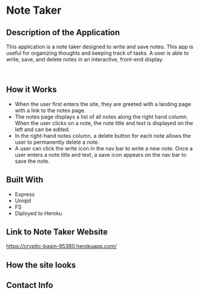 # Note Taker

## Description of the Application
This application is a note taker designed to write and save notes.  This app is useful for organizing thoughts and keeping track of tasks. A user is able to write, save, and delete notes in an interactive, front-end display.

<br/>

## How it Works
* When the user first enters the site, they are greeted with a landing page with a link to the notes page.
* The notes page displays a list of all notes along the right hand column. When the user clicks on a note, the note title and text is displayed on the left and can be edited.
* In the right-hand notes column, a delete button for each note allows the user to permanently delete a note.
* A user can click the write icon in the nav bar to write a new note. Once a user enters a note title and text, a save icon appears on the nav bar to save the note.

## Built With
* Express
* Uniqid
* FS
* Diployed to Heroku

## Link to Note Taker Website
https://cryptic-basin-95380.herokuapp.com/

## How the site looks

## Contact Info